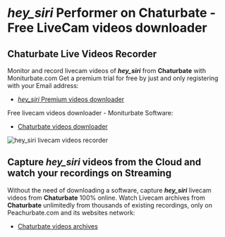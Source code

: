 # _hey_siri_ Performer on Chaturbate - Free LiveCam videos downloader

## Chaturbate Live Videos Recorder

Monitor and record livecam videos of **_hey_siri_** from **Chaturbate** with Moniturbate.com
Get a premium trial for free by just and only registering with your Email address:
* [_hey_siri_ Premium videos downloader](https://moniturbate.com/request-demo-licence-key.html)

Free livecam videos downloader - Moniturbate Software:
* [Chaturbate videos downloader](https://moniturbate.com/moniturbate-download-software.html)

![_hey_siri_ livecam videos recorder](https://peachurnet.com/templates/moniturbate-software.png)


## Capture _hey_siri_ videos from the Cloud and watch your recordings on Streaming

Without the need of downloading a software, capture **_hey_siri_** livecam videos from **Chaturbate** 100% online.
Watch Livecam archives from **Chaturbate** unlimitedly from thousands of existing recordings, only on Peachurbate.com and its websites network:
* [Chaturbate videos archives](https://peachurnet.com/)